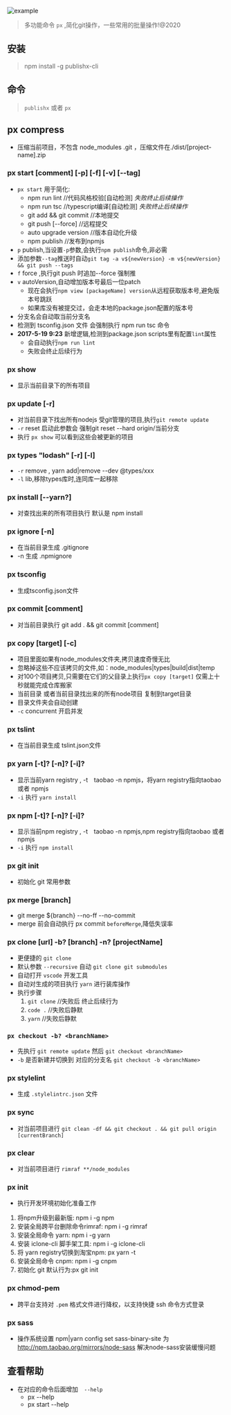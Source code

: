 ![example](./logo.png)

> 多功能命令 `px` ,简化git操作，一些常用的批量操作!@2020

## 安装
> npm install -g publishx-cli

## 命令
> `publishx` 或者 `px`

## px compress
- 压缩当前项目，不包含 node_modules .git ，压缩文件在./dist/\[project-name\].zip

### px start [comment] [-p] [-f] [-v] [--tag]
- `px start` 用于简化:
    - npm run lint //代码风格校验[自动检测] *失败终止后续操作*
    - npm run tsc //typescript编译[自动检测]  *失败终止后续操作*
    - git add && git commit  //本地提交
    - git push [--force] //远程提交
    - auto upgrade version //版本自动化升级
    - npm publish  //发布到npmjs
- `p` publish,当设置`-p`参数,会执行`npm publish`命令,非必需
- 添加参数`--tag`推送时自动`git tag -a v${newVersion} -m v${newVersion} && git push --tags`
- `f` force ,执行git push 时追加--force 强制推
- `v` autoVersion,自动增加版本号最后一位patch
    * 现在会执行`npm view [packageName] version`从远程获取版本号,避免版本号跳跃
    * 如果库没有被提交过，会走本地的package.json配置的版本号
-  分支名会自动取当前分支名
-  检测到 tsconfig.json 文件 会强制执行 npm run tsc 命令
- **2017-5-19 9:23** 新增逻辑,检测到package.json scripts里有配置`lint`属性
    - 会自动执行`npm run lint`
    - 失败会终止后续行为

### px show
- 显示当前目录下的所有项目

### px update [-r]
- 对当前目录下找出所有nodejs 受git管理的项目,执行`git remote update`
- `-r` reset 启动此参数会 强制git reset --hard origin/当前分支
- 执行 `px show` 可以看到这些会被更新的项目

### px types "lodash" [-r] [-l]
-  `-r` remove , yarn add|remove --dev @types/xxx
- `-l` lib,移除types库时,连同库一起移除

### px install [--yarn?]
- 对查找出来的所有项目执行 默认是 npm install 

### px ignore [-n]
- 在当前目录生成 .gitignore
- -n 生成 .npmignore

### px tsconfig
- 生成tsconfig.json文件

### px commit [comment]
- 对当前目录执行 git add . && git commit [comment]

### px copy [target]  [-c]
- 项目里面如果有node_modules文件夹,拷贝速度奇慢无比
- 忽略掉这些不应该拷贝的文件,如：node_modules|types|build|dist|temp
- 对100个项目拷贝,只需要在它们的父目录上执行`px copy [target]` 仅需上十秒就能完成仓库搬家
- 当前目录 或者当前目录找出来的所有node项目 复制到target目录
- 目录文件夹会自动创建
- `-c` concurrent 开启并发

### px tslint
- 在当前目录生成 tslint.json文件

### px yarn [-t]? [-n]? [-i]?
- 显示当前yarn registry , -t　taobao -n npmjs，将yarn registry指向taobao 或者 npmjs
- ` -i ` 执行 ` yarn install `

### px npm [-t]? [-n]? [-i]?
- 显示当前npm registry , -t　taobao -n npmjs,npm registry指向taobao 或者 npmjs
- ` -i ` 执行 ` npm install `

### px git init
- 初始化 git 常用参数

### px merge [branch]
- git merge ${branch} --no-ff --no-commit
- merge 前会自动执行 px commit `beforeMerge`,降低失误率

### px clone [url] -b? [branch] -n? [projectName]
- 更便捷的 `git clone`
- 默认参数 `--recursive` 自动 `git clone git submodules`
- 自动打开 `vscode` 开发工具
- 自动对生成的项目执行 `yarn` 进行装库操作
- 执行步骤
  1. `git clone` //失败后 终止后续行为
  2. `code .` //失败后静默
  3. `yarn` //失败后静默

### `px checkout -b? <branchName>`
-  先执行 `git remote update` 然后 `git checkout <branchName>`
- `-b` 是否新建并切换到 对应的分支名 `git checkout -b <branchName>`
### px stylelint
- 生成 `.stylelintrc.json` 文件

### px sync
- 对当前项目进行 `git clean -df && git checkout . && git pull origin [currentBranch]`

### px clear
- 对当前项目进行 `rimraf **/node_modules`

### px init
- 执行开发环境初始化准备工作
1. 将npm升级到最新版: npm i -g npm
2. 安装全局跨平台删除命令rimraf: npm i -g rimraf
3. 安装全局命令 yarn: npm i -g yarn
4. 安装 iclone-cli 脚手架工具: npm i -g iclone-cli
5. 将 yarn registry切换到淘宝npm:     px yarn -t
6. 安装全局命令 cnpm: npm i -g cnpm
7. 初始化 git 默认行为:px git init

### px chmod-pem
- 跨平台支持对 `.pem` 格式文件进行降权，以支持快捷 ssh 命令方式登录

### px sass
- 操作系统设置 npm|yarn config set sass-binary-site 为 http://npm.taobao.org/mirrors/node-sass 解决node-sass安装缓慢问题
## 查看帮助

- 在对应的命令后面增加　`--help`
    * px --help
    * px start --help
